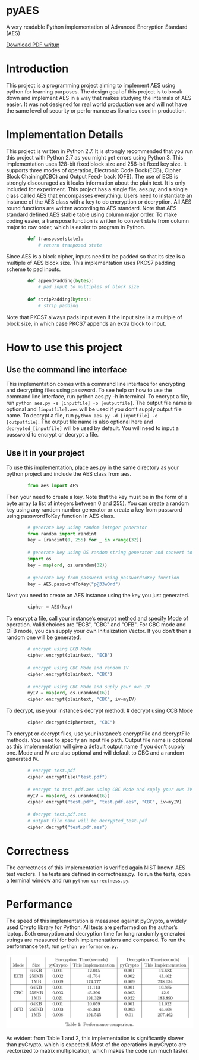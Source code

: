 # pyAES
A very readable Python implementation of Advanced Encryption Standard (AES)

[Download PDF writup](/project_writeup.pdf)

# Introduction
This project is a programming project aiming to implement AES using python for learning purposes. The design goal of this project is to break down and implement AES in a way that makes studying the internals of AES easier. It was not designed for real world production use and will not have the same level of security or performance as libraries used in production.

# Implementation Details
This project is written in Python 2.7. It is strongly recommended that you run this project with Python 2.7 as you might get errors using Python 3.
This implementation uses 128-bit fixed block size and 256-bit fixed key size. It supports three modes of operation, Electronic Code Book(ECB), Cipher Block Chaining(CBC) and Output Feed- back (OFB). The use of ECB is strongly discouraged as it leaks information about the plain text. It is only included for experiment.
This project has a single file, aes.py, and a single class called AES that encompasses everything. Users need to instantiate an instance of the AES class with a key to do encryption or decryption. All AES round functions are written according to AES standard. Note that AES standard defined AES stable table using column major order. To make coding easier, a transpose function is written to convert state from column major to row order, which is easier to program in Python.

```python
        def transpose(state):
            # return tranposed state
```

Since AES is a block cipher, inputs need to be padded so that its size is a multiple of AES block size. This implementation uses PKCS7 padding scheme to pad inputs.

```python
        def appendPadding(bytes):
            # pad input to multiples of block size
        
        def stripPadding(bytes):
            # strip padding
```

Note that PKCS7 always pads input even if the input size is a multiple of block size, in which case PKCS7 appends an extra block to input.


# How to use this project
## Use the command line interface
This implementation comes with a command line interface for encrypting and decrypting files using password. To see help on how to use the command line interface, run python aes.py -h in terminal. To encrypt a file, run `python aes.py -e [inputfile] -o [outputfile]`. The output file name is optional and `[inputfile].aes` will be used if you don’t supply output file name. To decrypt a file, run `python aes.py -d [inputfile] -o [outputfile]`. The output file name is also optional here and `decrypted_[inputfile]` will be used by default. You will need to input a password to encrypt or decrypt a file.

## Use it in your project
To use this implementation, place aes.py in the same directory as your python project and include the AES class from aes.
```python
        from aes import AES
```
Then your need to create a key. Note that the key must be in the form of a byte array (a list of integers between 0 and 255). You can create a random key using any random number generator or create a key from password using passwordToKey function in AES class.
```python
        # generate key using random integer generator
        from random import randint
        key = [randint(0, 255) for _ in xrange(32)]

        # generate key using OS random string generator and convert to byte array
        import os
        key = map(ord, os.urandom(32))

        # generate key from password using passwordToKey function
        key = AES.passwordToKey("p@33w0rd")
```
Next you need to create an AES instance using the key you just generated.
```python
        cipher = AES(key)
```
To encrypt a file, call your instance’s encrypt method and specify Mode of operation. Valid choices are "ECB", "CBC" and "OFB". For CBC mode and OFB mode, you can supply your own Initialization Vector. If you don’t then a random one will be generated.
```python
        # encrypt using ECB Mode
        cipher.encrypt(plaintext, "ECB")

        # encrypt using CBC Mode and random IV
        cipher.encrypt(plaintext, "CBC")
        
        # encrypt using CBC Mode and suply your own IV
        myIV = map(ord, os.urandom(16))
        cipher.encrypt(plaintext, "CBC", iv=myIV)
```
To decrypt, use your instance’s decrypt method. # decrypt using CCB Mode
```python
        cipher.decrypt(ciphertext, "CBC")
```
To encrypt or decrypt files, use your instance’s encryptFile and decryptFile methods. You need to specify an input file path. Output file name is optional as this implementation will give a default output name if you don’t supply one. Mode and IV are also optional and will default to CBC and a random generated IV.
```python
        # encrypt test.pdf
        cipher.encryptFile("test.pdf")

        # encrypt to test.pdf.aes using CBC Mode and suply your own IV
        myIV = map(ord, os.urandom(16))
        cipher.encrypt("test.pdf", "test.pdf.aes", "CBC", iv=myIV)
        
        # decrypt test.pdf.aes
        # output file name will be decrypted_test.pdf
        cipher.decrypt("test.pdf.aes")
```

# Correctness
The correctness of this implementation is verified again NIST known AES test vectors. The tests are defined in correctness.py. To run the tests, open a terminal window and run `python correctness.py`.

# Performance
The speed of this implementation is measured against pyCrypto, a widely used Crypto library for Python. All tests are performed on the author’s laptop. Both encryption and decryption time for long randomly generated strings are measured for both implementations and compared. To run the performance test, run `python performance.py`.

![Performance Table](/table1.png)

As evident from Table 1 and 2, this implementation is significantly slower than pyCrypto, which is expected. Most of the operations in pyCrypto are vectorized to matrix multiplication, which makes the code run much faster.
